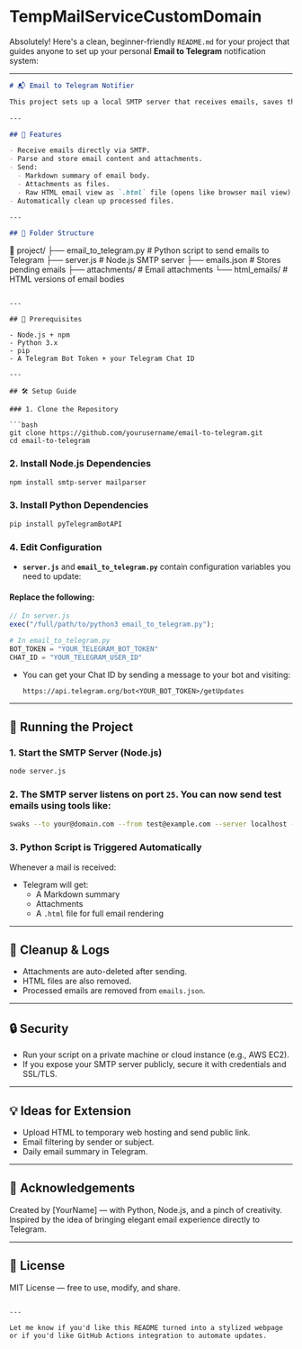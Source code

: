# TempMailServiceCustomDomain

Absolutely! Here's a clean, beginner-friendly `README.md` for your project that guides anyone to set up your personal **Email to Telegram** notification system:

---

```markdown
# 📬 Email to Telegram Notifier

This project sets up a local SMTP server that receives emails, saves them (with attachments and HTML content), and instantly sends the email content and attachments to a private Telegram chat.

---

## 🚀 Features

- Receive emails directly via SMTP.
- Parse and store email content and attachments.
- Send:
  - Markdown summary of email body.
  - Attachments as files.
  - Raw HTML email view as `.html` file (opens like browser mail view).
- Automatically clean up processed files.

---

## 📁 Folder Structure

```
📁 project/
├── email_to_telegram.py        # Python script to send emails to Telegram
├── server.js                   # Node.js SMTP server
├── emails.json                 # Stores pending emails
├── attachments/                # Email attachments
└── html_emails/                # HTML versions of email bodies
```

---

## 🧰 Prerequisites

- Node.js + npm
- Python 3.x
- pip
- A Telegram Bot Token + your Telegram Chat ID

---

## 🛠️ Setup Guide

### 1. Clone the Repository

```bash
git clone https://github.com/yourusername/email-to-telegram.git
cd email-to-telegram
```

### 2. Install Node.js Dependencies

```bash
npm install smtp-server mailparser
```

### 3. Install Python Dependencies

```bash
pip install pyTelegramBotAPI
```

### 4. Edit Configuration

- **`server.js`** and **`email_to_telegram.py`** contain configuration variables you need to update:

#### Replace the following:

```js
// In server.js
exec("/full/path/to/python3 email_to_telegram.py");
```

```py
# In email_to_telegram.py
BOT_TOKEN = "YOUR_TELEGRAM_BOT_TOKEN"
CHAT_ID = "YOUR_TELEGRAM_USER_ID"
```

- You can get your Chat ID by sending a message to your bot and visiting:
  ```
  https://api.telegram.org/bot<YOUR_BOT_TOKEN>/getUpdates
  ```

---

## 🚦 Running the Project

### 1. Start the SMTP Server (Node.js)

```bash
node server.js
```

### 2. The SMTP server listens on port `25`. You can now send test emails using tools like:

```bash
swaks --to your@domain.com --from test@example.com --server localhost --data "Subject: Hello\n\nThis is a test email."
```

### 3. Python Script is Triggered Automatically

Whenever a mail is received:
- Telegram will get:
  - A Markdown summary
  - Attachments
  - A `.html` file for full email rendering

---

## 🧹 Cleanup & Logs

- Attachments are auto-deleted after sending.
- HTML files are also removed.
- Processed emails are removed from `emails.json`.

---

## 🔒 Security

- Run your script on a private machine or cloud instance (e.g., AWS EC2).
- If you expose your SMTP server publicly, secure it with credentials and SSL/TLS.

---

## 💡 Ideas for Extension

- Upload HTML to temporary web hosting and send public link.
- Email filtering by sender or subject.
- Daily email summary in Telegram.

---

## 🙌 Acknowledgements

Created by [YourName] — with Python, Node.js, and a pinch of creativity.  
Inspired by the idea of bringing elegant email experience directly to Telegram.

---

## 📜 License

MIT License — free to use, modify, and share.
```

---

Let me know if you'd like this README turned into a stylized webpage or if you'd like GitHub Actions integration to automate updates.
